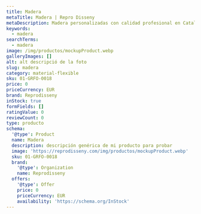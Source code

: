 ```yaml
---
title: Madera
metaTitle: Madera | Repro Disseny
metaDescription: Madera personalizadas con calidad profesional en Cataluña.
keywords:
  - madera
searchTerms:
  - madera
image: /img/productos/mockupProduct.webp
galleryImages: []
alt: alt descripció de la foto
slug: madera
category: material-flexible
sku: 01-GRFO-0018
price: 0
priceCurrency: EUR
brand: Reprodisseny
inStock: true
formFields: []
ratingValue: 0
reviewCount: 0
type: producto
schema:
  '@type': Product
  name: Madera
  description: descripción genérica de mi producto para probar
  image: 'https://reprodisseny.com/img/productos/mockupProduct.webp'
  sku: 01-GRFO-0018
  brand:
    '@type': Organization
    name: Reprodisseny
  offers:
    '@type': Offer
    price: 0
    priceCurrency: EUR
    availability: 'https://schema.org/InStock'
---
```


